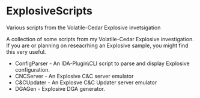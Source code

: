 # ExplosiveScripts
Various scripts from the Volatile-Cedar Explosive invetsigation

A collection of some scripts from my Volatile-Cedar Explosive investigation.
If you are or planning on reseacrhing an Explosive sample, you might find this very useful.

* ConfigParser - An IDA-Plugin\CLI script to parse and display Explosive configuration.
* CNCServer - An Explosive C&C server emulator
* C&CUpdater - An Explosve C&C Updater server emulator
* DGAGen - Explosive DGA generator.
